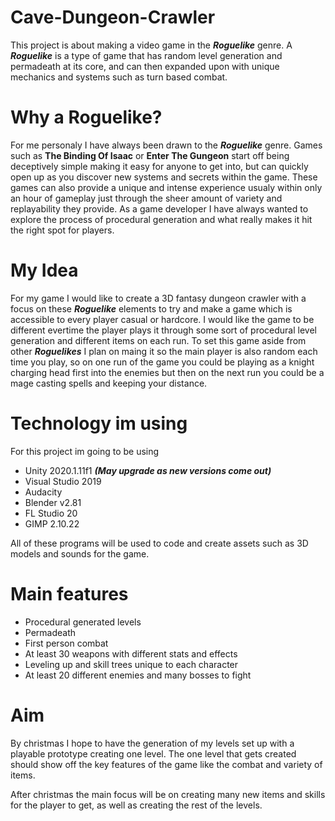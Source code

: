 # Cave-Dungeon-Crawler
This project is about making a video game in the ***Roguelike*** genre. 
A ***Roguelike*** is a type of game that has random level generation and permadeath at its core, 
and can then expanded upon with unique mechanics and systems such as turn based combat.

# Why a Roguelike?
For me personaly I have always been drawn to the ***Roguelike*** genre. 
Games such as **The Binding Of Isaac** or **Enter The Gungeon** start off being deceptively simple making it easy for anyone to get into, 
but can quickly open up as you discover new systems and secrets within the game. 
These games can also provide a unique and intense experience usualy within only an hour of gameplay just through the sheer amount of variety and replayability they provide.
As a game developer I have always wanted to explore the process of procedural generation and what really makes it hit the right spot for players.

# My Idea
For my game I would like to create a 3D fantasy dungeon crawler with a focus on these ***Roguelike*** elements to try and make a game which is accessible to every player
casual or hardcore. I would like the game to be different evertime the player plays it through some sort of procedural level generation and different items on each run. 
To set this game aside from other ***Roguelikes*** I plan on maing it so the main player is also random each time you play, so on one run of the game you could be playing
as a knight charging head first into the enemies but then on the next run you could be a mage casting spells and keeping your distance. 

# Technology im using
For this project im going to be using
- Unity 2020.1.11f1 ***(May upgrade as new versions come out)***
- Visual Studio 2019
- Audacity
- Blender v2.81
- FL Studio 20
- GIMP 2.10.22

All of these programs will be used to code and create assets such as 3D models and sounds for the game.

# Main features
- Procedural generated levels
- Permadeath
- First person combat
- At least 30 weapons with different stats and effects
- Leveling up and skill trees unique to each character
- At least 20 different enemies and many bosses to fight

# Aim
By christmas I hope to have the generation of my levels set up with a playable prototype creating one level. 
The one level that gets created should show off the key features of the game like the combat and variety of items.

After christmas the main focus will be on creating many new items and skills for the player to get, as well as creating the rest of the levels.
